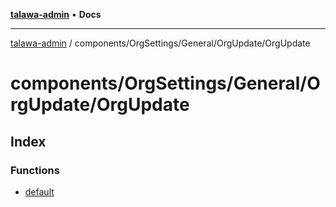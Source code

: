 [**talawa-admin**](../../../../../README.md) • **Docs**

***

[talawa-admin](../../../../../modules.md) / components/OrgSettings/General/OrgUpdate/OrgUpdate

# components/OrgSettings/General/OrgUpdate/OrgUpdate

## Index

### Functions

- [default](functions/default.md)

